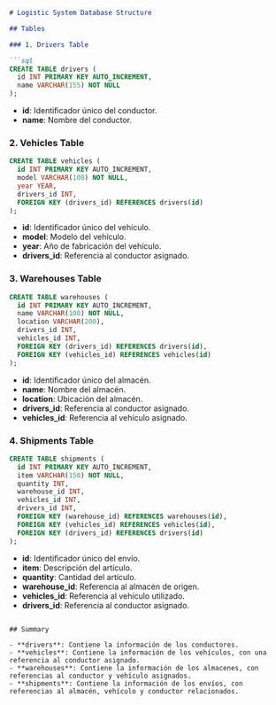 ```md
# Logistic System Database Structure

## Tables

### 1. Drivers Table

```sql
CREATE TABLE drivers (
  id INT PRIMARY KEY AUTO_INCREMENT,
  name VARCHAR(155) NOT NULL
);
```

- **id**: Identificador único del conductor.
- **name**: Nombre del conductor.

### 2. Vehicles Table

```sql
CREATE TABLE vehicles (
  id INT PRIMARY KEY AUTO_INCREMENT,
  model VARCHAR(100) NOT NULL,
  year YEAR,
  drivers_id INT,
  FOREIGN KEY (drivers_id) REFERENCES drivers(id)
);
```

- **id**: Identificador único del vehículo.
- **model**: Modelo del vehículo.
- **year**: Año de fabricación del vehículo.
- **drivers_id**: Referencia al conductor asignado.

### 3. Warehouses Table

```sql
CREATE TABLE warehouses (
  id INT PRIMARY KEY AUTO_INCREMENT,
  name VARCHAR(100) NOT NULL,
  location VARCHAR(200),
  drivers_id INT,
  vehicles_id INT,
  FOREIGN KEY (drivers_id) REFERENCES drivers(id),
  FOREIGN KEY (vehicles_id) REFERENCES vehicles(id)
);
```

- **id**: Identificador único del almacén.
- **name**: Nombre del almacén.
- **location**: Ubicación del almacén.
- **drivers_id**: Referencia al conductor asignado.
- **vehicles_id**: Referencia al vehículo asignado.

### 4. Shipments Table

```sql
CREATE TABLE shipments (
  id INT PRIMARY KEY AUTO_INCREMENT,
  item VARCHAR(150) NOT NULL,
  quantity INT,
  warehouse_id INT,
  vehicles_id INT,
  drivers_id INT,
  FOREIGN KEY (warehouse_id) REFERENCES warehouses(id),
  FOREIGN KEY (vehicles_id) REFERENCES vehicles(id),
  FOREIGN KEY (drivers_id) REFERENCES drivers(id)
);
```

- **id**: Identificador único del envío.
- **item**: Descripción del artículo.
- **quantity**: Cantidad del artículo.
- **warehouse_id**: Referencia al almacén de origen.
- **vehicles_id**: Referencia al vehículo utilizado.
- **drivers_id**: Referencia al conductor asignado.
```

## Summary

- **drivers**: Contiene la información de los conductores.
- **vehicles**: Contiene la información de los vehículos, con una referencia al conductor asignado.
- **warehouses**: Contiene la información de los almacenes, con referencias al conductor y vehículo asignados.
- **shipments**: Contiene la información de los envíos, con referencias al almacén, vehículo y conductor relacionados.
```